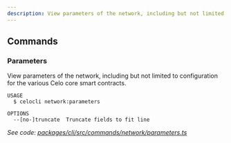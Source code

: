 ```yaml
---
description: View parameters of the network, including but not limited to configuration for the various Celo core smart contracts.
---
```


## Commands

### Parameters

View parameters of the network, including but not limited to configuration for the various Celo core smart contracts.

```
USAGE
  $ celocli network:parameters

OPTIONS
  --[no-]truncate  Truncate fields to fit line
```

_See code: [packages/cli/src/commands/network/parameters.ts](https://github.com/celo-org/celo-monorepo/tree/master/packages/cli/src/commands/network/parameters.ts)_
